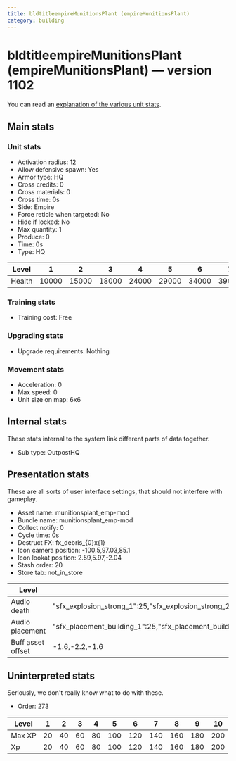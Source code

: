 ```yaml
---
title: bldtitleempireMunitionsPlant (empireMunitionsPlant)
category: building
---
```


# bldtitleempireMunitionsPlant (empireMunitionsPlant) — version 1102

You can read an [explanation  of the various unit stats](unitexplained.md).

## Main stats

### Unit stats

  * Activation radius: 12
  * Allow defensive spawn: Yes
  * Armor type: HQ
  * Cross credits: 0
  * Cross materials: 0
  * Cross time: 0s
  * Side: Empire
  * Force reticle when targeted: No
  * Hide if locked: No
  * Max quantity: 1
  * Produce: 0
  * Time: 0s
  * Type: HQ

|Level |1    |2    |3    |4    |5    |6    |7    |8    |9    |10   |
|------|-----|-----|-----|-----|-----|-----|-----|-----|-----|-----|
|Health|10000|15000|18000|24000|29000|34000|39000|44000|49000|54000|


### Training stats

  * Training cost: Free

### Upgrading stats

  * Upgrade requirements: Nothing

### Movement stats

  * Acceleration: 0
  * Max speed: 0
  * Unit size on map: 6x6

## Internal stats

These stats internal to the system link different parts of data together.

  * Sub type: OutpostHQ

## Presentation stats

These are all sorts of user interface settings, that should not interfere with gameplay.

  * Asset name: munitionsplant_emp-mod
  * Bundle name: munitionsplant_emp-mod
  * Collect notify: 0
  * Cycle time: 0s
  * Destruct FX: fx_debris_{0}x{1}
  * Icon camera position: -100.5,97.03,85.1
  * Icon lookat position: 2.59,5.97,-2.04
  * Stash order: 20
  * Store tab: not_in_store

|Level            |1                                                                                                                       |2                                                                                                                       |3                                                                                                                       |4                                                                                                                       |5                                                                                                                       |6                                                                                                                       |7                                                                                                                       |8                                                                                                                       |9                                                                                                                       |10                                                                                                                      |
|-----------------|------------------------------------------------------------------------------------------------------------------------|------------------------------------------------------------------------------------------------------------------------|------------------------------------------------------------------------------------------------------------------------|------------------------------------------------------------------------------------------------------------------------|------------------------------------------------------------------------------------------------------------------------|------------------------------------------------------------------------------------------------------------------------|------------------------------------------------------------------------------------------------------------------------|------------------------------------------------------------------------------------------------------------------------|------------------------------------------------------------------------------------------------------------------------|------------------------------------------------------------------------------------------------------------------------|
|Audio death      |"sfx_explosion_strong_1":25,"sfx_explosion_strong_2":25,"sfx_explosion_strong_3":25,"sfx_explosion_strong_4":175        |"sfx_explosion_strong_1":25,"sfx_explosion_strong_2":25,"sfx_explosion_strong_3":25,"sfx_explosion_strong_4":176        |"sfx_explosion_strong_1":25,"sfx_explosion_strong_2":25,"sfx_explosion_strong_3":25,"sfx_explosion_strong_4":177        |"sfx_explosion_strong_1":25,"sfx_explosion_strong_2":25,"sfx_explosion_strong_3":25,"sfx_explosion_strong_4":178        |"sfx_explosion_strong_1":25,"sfx_explosion_strong_2":25,"sfx_explosion_strong_3":25,"sfx_explosion_strong_4":179        |"sfx_explosion_strong_1":25,"sfx_explosion_strong_2":25,"sfx_explosion_strong_3":25,"sfx_explosion_strong_4":180        |"sfx_explosion_strong_1":25,"sfx_explosion_strong_2":25,"sfx_explosion_strong_3":25,"sfx_explosion_strong_4":181        |"sfx_explosion_strong_1":25,"sfx_explosion_strong_2":25,"sfx_explosion_strong_3":25,"sfx_explosion_strong_4":182        |"sfx_explosion_strong_1":25,"sfx_explosion_strong_2":25,"sfx_explosion_strong_3":25,"sfx_explosion_strong_4":183        |"sfx_explosion_strong_1":25,"sfx_explosion_strong_2":25,"sfx_explosion_strong_3":25,"sfx_explosion_strong_4":184        |
|Audio placement  |"sfx_placement_building_1":25,"sfx_placement_building_2":25,"sfx_placement_building_3":25,"sfx_placement_building_4":175|"sfx_placement_building_1":25,"sfx_placement_building_2":25,"sfx_placement_building_3":25,"sfx_placement_building_4":176|"sfx_placement_building_1":25,"sfx_placement_building_2":25,"sfx_placement_building_3":25,"sfx_placement_building_4":177|"sfx_placement_building_1":25,"sfx_placement_building_2":25,"sfx_placement_building_3":25,"sfx_placement_building_4":178|"sfx_placement_building_1":25,"sfx_placement_building_2":25,"sfx_placement_building_3":25,"sfx_placement_building_4":179|"sfx_placement_building_1":25,"sfx_placement_building_2":25,"sfx_placement_building_3":25,"sfx_placement_building_4":180|"sfx_placement_building_1":25,"sfx_placement_building_2":25,"sfx_placement_building_3":25,"sfx_placement_building_4":181|"sfx_placement_building_1":25,"sfx_placement_building_2":25,"sfx_placement_building_3":25,"sfx_placement_building_4":182|"sfx_placement_building_1":25,"sfx_placement_building_2":25,"sfx_placement_building_3":25,"sfx_placement_building_4":183|"sfx_placement_building_1":25,"sfx_placement_building_2":25,"sfx_placement_building_3":25,"sfx_placement_building_4":184|
|Buff asset offset|-1.6,-2.2,-1.6                                                                                                          |-1.6,-2.2,-1.6                                                                                                          |-1.6,-2.2,-1.6                                                                                                          |-1.6,-2.2,-1.6                                                                                                          |-1.6,-2.4,-1.6                                                                                                          |-1.6,-2.4,-1.6                                                                                                          |-2,-1.6,-2.8                                                                                                            |-2,-1.6,-2.8                                                                                                            |-2,-1.6,-2.8                                                                                                            |-2,-1.6,-2.8                                                                                                            |


## Uninterpreted stats

Seriously, we don't really know what to do with these.

  * Order: 273

|Level |1 |2 |3 |4 |5  |6  |7  |8  |9  |10 |
|------|--|--|--|--|---|---|---|---|---|---|
|Max XP|20|40|60|80|100|120|140|160|180|200|
|Xp    |20|40|60|80|100|120|140|160|180|200|


